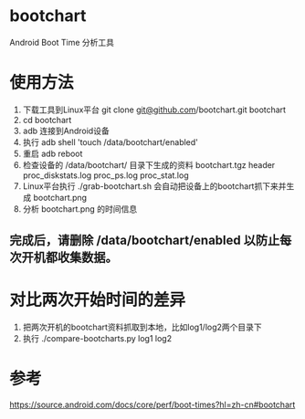 # bootchart
Android Boot Time 分析工具

# 使用方法
1. 下载工具到Linux平台
   git clone git@github.com/bootchart.git bootchart
2. cd bootchart
3. adb 连接到Android设备
4. 执行 adb shell 'touch /data/bootchart/enabled'
5. 重启 adb reboot
6. 检查设备的 /data/bootchart/ 目录下生成的资料
   bootchart.tgz
   header
   proc_diskstats.log
   proc_ps.log
   proc_stat.log
7. Linux平台执行 ./grab-bootchart.sh 会自动把设备上的bootchart抓下来并生成 bootchart.png
8. 分析 bootchart.png 的时间信息

## 完成后，请删除 /data/bootchart/enabled 以防止每次开机都收集数据。

# 对比两次开始时间的差异
1. 把两次开机的bootchart资料抓取到本地，比如log1/log2两个目录下
2. 执行 ./compare-bootcharts.py log1 log2

# 参考
https://source.android.com/docs/core/perf/boot-times?hl=zh-cn#bootchart
